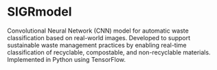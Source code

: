 # SIGRmodel
Convolutional Neural Network (CNN) model for automatic waste classification based on real-world images. Developed to support sustainable waste management practices by enabling real-time classification of recyclable, compostable, and non-recyclable materials. Implemented in Python using TensorFlow.
